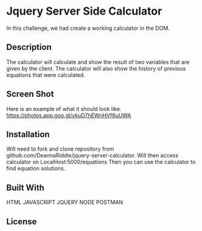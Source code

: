 # Jquery Server Side Calculator

In this challenge, we had create a working calculator in the DOM.

## Description

The calculator will calculate and show the result of two variables that are given by the client.
The calculator will also show the history of previous equations that were calculated.

## Screen Shot

Here is an example of what it should look like. https://photos.app.goo.gl/ykuD7hEWnHVf6uUWA

## Installation

Will need to fork and clone repository from github.com/DeannaRiddle/jquery-server-calculator.
Will then access calculator on LocalHost:5000/equations
Then you can use the calculator to find equation solutions.

## Built With

HTML
JAVASCRIPT
JQUERY
NODE
POSTMAN

## License
